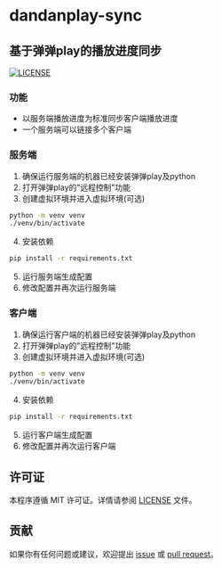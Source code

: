 # dandanplay-sync

## 基于弹弹play的播放进度同步

[![LICENSE](https://img.shields.io/badge/license-Anti%20996-blue.svg)](https://github.com/996icu/996.ICU/blob/master/LICENSE)

### 功能
- 以服务端播放进度为标准同步客户端播放进度
- 一个服务端可以链接多个客户端

### 服务端
1. 确保运行服务端的机器已经安装弹弹play及python
2. 打开弹弹play的"远程控制"功能
3. 创建虚拟环境并进入虚拟环境(可选)
```bash
python -m venv venv
./venv/bin/activate
```
4. 安装依赖
```bash
pip install -r requirements.txt
```
5. 运行服务端生成配置
6. 修改配置并再次运行服务端

### 客户端
1. 确保运行客户端的机器已经安装弹弹play及python
2. 打开弹弹play的"远程控制"功能
3. 创建虚拟环境并进入虚拟环境(可选)
```bash
python -m venv venv
./venv/bin/activate
```
4. 安装依赖
```bash
pip install -r requirements.txt
```
5. 运行客户端生成配置
6. 修改配置并再次运行客户端

## 许可证

本程序遵循 MIT 许可证。详情请参阅 [LICENSE](LICENSE) 文件。

## 贡献

如果你有任何问题或建议，欢迎提出 [issue](https://github.com/username/dandanplay-sync/issues) 或 [pull request](https://github.com/username/dandanplay-sync/pulls)。
